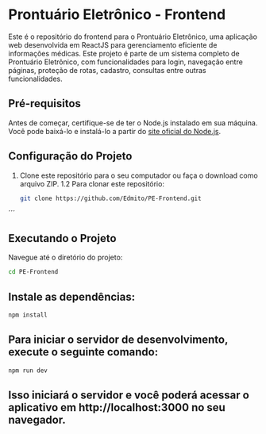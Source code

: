 # Prontuário Eletrônico - Frontend

Este é o repositório do frontend para o Prontuário Eletrônico, uma aplicação web desenvolvida em ReactJS para gerenciamento eficiente de informações médicas. Este projeto é parte de um sistema completo de Prontuário Eletrônico, com funcionalidades para login, navegação entre páginas, proteção de rotas, cadastro, consultas entre outras funcionalidades.

## Pré-requisitos

Antes de começar, certifique-se de ter o Node.js instalado em sua máquina. Você pode baixá-lo e instalá-lo a partir do [site oficial do Node.js](https://nodejs.org/).

## Configuração do Projeto

1. Clone este repositório para o seu computador ou faça o download como arquivo ZIP.
1.2 Para clonar este repositório:

   ```bash
   git clone https://github.com/Edmito/PE-Frontend.git
  ´´´
## Executando o Projeto

Navegue até o diretório do projeto:

```bash
cd PE-Frontend
```
## Instale as dependências:

```bash
npm install
```
## Para iniciar o servidor de desenvolvimento, execute o seguinte comando:

```bash
npm run dev
```
## Isso iniciará o servidor e você poderá acessar o aplicativo em http://localhost:3000 no seu navegador.
